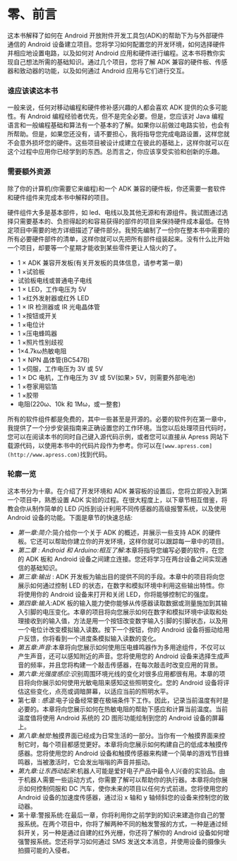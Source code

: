 # 零、前言

这本书解释了如何在 Android 开放附件开发工具包(ADK)的帮助下为与外部硬件通信的 Android 设备建立项目。您将学习如何配置您的开发环境，如何选择硬件并相应地设置电路，以及如何对 Android 应用和硬件进行编程。这本书将教你实现自己想法所需的基础知识。通过几个项目，您将了解 ADK 兼容的硬件板、传感器和致动器的功能，以及如何通过 Android 应用与它们进行交互。

### 谁应该读这本书

一般来说，任何对移动编程和硬件修补感兴趣的人都会喜欢 ADK 提供的众多可能性。有 Android 编程经验者优先，但不是完全必要。但是，您应该对 Java 编程语言和一般编程基础和算法有一个基本的了解。如果你以前做过电路实验，也会有所帮助。但是，如果您还没有，请不要担心，我将指导您完成电路设置，这样您就不会意外损坏您的硬件。这些项目被设计成建立在彼此的基础上，这样你就可以在这个过程中应用你已经学到的东西。总而言之，你应该享受实验和创新的乐趣。

### 需要额外资源

除了你的计算机(你需要它来编程)和一个 ADK 兼容的硬件板，你还需要一套软件和硬件组件来完成本书中解释的项目。

硬件组件大多是基本部件，如 led、电线以及其他无源和有源组件。我试图通过选择只需要基本的、负担得起的和容易获得的部件的项目来保持硬件成本最低。在特定项目中需要的地方详细描述了硬件部分。我预先编制了一份你在整本书中需要的所有必要硬件部件的清单，这样你就可以先把所有部件组装起来。没有什么比开始一个项目，却要等一个星期才能收到某些零件更让人恼火的了。

*   1 × ADK 兼容开发板(有关开发板的具体信息，请参考第一章)
*   1 ×试验板
*   试验板电线或普通电子电线
*   1 × LED，工作电压为 5V
*   1 ×红外发射器或红外 LED
*   1 × IR 检测器或 IR 光电晶体管
*   1 ×按钮或开关
*   1 ×电位计
*   1 ×压电蜂鸣器
*   1 ×照片性别歧视
*   1×4.7kω热敏电阻
*   1 × NPN 晶体管(BC547B)
*   1 ×伺服，工作电压为 3V 或 5V
*   1 × DC 电机，工作电压为 3V 或 5V(如果> 5V，则需要外部电池)
*   1 ×卷家用铝箔
*   1 ×胶带
*   电阻(220ω、10k 和 1Mω，或一整套)

所有的软件组件都是免费的，其中一些甚至是开源的。必要的软件列在第一章中，我提供了一个分步安装指南来正确设置您的工作环境。当您以后处理项目代码时，您可以在阅读本书的同时自己键入源代码示例，或者您可以直接从 Apress 网站下载源代码，以使用本书中的代码片段作为参考。你可以在`[www.apress.com](http://www.apress.com)`找到代码。

### 轮廓一览

这本书分为十章。在介绍了开发环境和 ADK 兼容板的设置后，您将立即投入到第一个项目中，熟悉设置 ADK 实验的过程。在很大程度上，以下章节相互借鉴，将教会你从制作简单的 LED 闪烁到设计利用不同传感器的高级报警系统，以及使用 Android 设备的功能。下面是章节的快速总结:

*   *第一章:简介*:简介给你一个关于 ADK 的概述，并展示一些支持 ADK 的硬件板。它还可以帮助你建立你的开发环境，这样你就可以跟踪每一章中的项目。
*   *第二章 : Android 和 Arduino:相互了解*:本章将指导您编写必要的软件，在您的 ADK 板和 Android 设备之间建立连接。您还将学习在两台设备之间实现通信的基础知识。
*   *第三章:输出* : ADK 开发板为输出目的提供不同的手段。本章中的项目将向您展示如何通过控制 LED 的状态，在数字和模拟环境中利用这些输出特性。你将使用你的 Android 设备来打开和关闭 LED，你将能够控制它的强度。
*   *第四章:输入*:ADK 板的输入能力使你能够从传感器读取数据或测量施加到其输入引脚的电压变化。本章的项目将向您展示如何在数字和模拟环境中读取和处理接收到的输入值，方法是用一个按钮改变数字输入引脚的引脚状态，以及用一个电位计改变模拟输入读数。按下一个按钮，你的 Android 设备将振动给用户反馈，你将看到一个进度条模拟输入读数的变化。
*   *第五章:声音*:本章将向您展示如何使用压电蜂鸣器作为多用途组件，不仅可以产生声音，还可以感知附近的声音。您将使用您的 Android 设备来选择生成声音的频率，并且您将构建一个敲击传感器，在每次敲击时改变应用的背景。
*   *第六章:光强度感应*:识别周围环境光线的变化对很多应用都很有用。本章的项目将向你展示如何使用光敏电阻来感知这些照明变化。您的 Android 设备将评估这些变化，点亮或调暗屏幕，以适应当前的照明水平。
*   第七章 : *感温*:电子设备经常要在极端条件下工作。因此，记录当前温度有时是必要的。本章将向您展示如何在热敏电阻的帮助下感应和计算当前温度。当前温度值将使用 Android 系统的 2D 图形功能绘制到您的 Android 设备的屏幕上。
*   *第八章:触觉*:触摸界面已经成为日常生活的一部分。当你有一个触摸界面来控制它时，每个项目都感觉更好。本章将向您展示如何构建自己的低成本触摸传感器。您将使用您的 Android 设备和触摸传感器来构建一个简单的游戏节目蜂鸣器，当被激活时，它会发出嗡嗡的声音并振动。
*   *第九章:让东西动起来*:机器人可能是爱好电子产品中最令人兴奋的实验品。由于机器人需要一些运动方式，你需要了解可以帮助你的执行器。本章将向你展示如何控制伺服和 DC 汽车，使你未来的项目以任何方式前进。您将使用您的 Android 设备的加速度传感器，通过沿 x 轴和 y 轴倾斜您的设备来控制您的致动器。
*   第十章:警报系统:在最后一章，你将利用你之前学到的知识来建造你自己的警报系统。在两个项目中，你将了解两种不同的触发警报的方式，一种是通过倾斜开关，另一种是通过自建的红外光栅，你还将了解你的 Android 设备如何增强警报系统。您还将学习如何通过 SMS 发送文本消息，并使用设备的摄像头拍摄可能的入侵者。